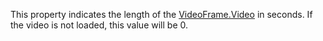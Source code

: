 This property indicates the length of the [VideoFrame.Video](https://create.roblox.com/docs/reference/engine/classes/VideoFrame#Video) in seconds.
If the video is not loaded, this value will be 0.